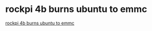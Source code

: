 # rockpi 4b burns ubuntu to emmc
[rockpi 4b burns ubuntu to emmc](https://aiwithcloud.com/2022/09/16/rockpi_4b_burns_ubuntu_to_emmc/)